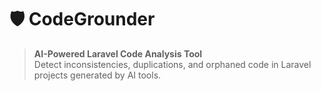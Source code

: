 # 🛡️ CodeGrounder

> **AI-Powered Laravel Code Analysis Tool**  
> Detect inconsistencies, duplications, and orphaned code in Laravel projects generated by AI tools.

